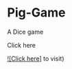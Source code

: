 # Pig-Game
A Dice game

Click here

[![Click here]](https://celebrated-cocada-cb84c3.netlify.app/) to visit)

